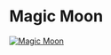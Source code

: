# Magic Moon

[![Magic Moon](http://img.youtube.com/vi/BmhSZSS4XM4/0.jpg)](http://www.youtube.com/watch?v=BmhSZSS4XM4 "Video Title")
